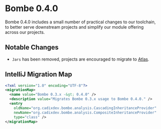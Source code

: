 Bombe 0.4.0
===========

Bombe 0.4.0 includes a small number of practical changes to our toolchain, to better serve
downstream projects and simplify our module offering across our projects.

## Notable Changes

- `Jars` has been removed, projects are encouraged to migrate to [Atlas](atlas).

## IntelliJ Migration Map

```xml
<?xml version="1.0" encoding="UTF-8"?>
<migrationMap>
  <name value="Bombe 0.3.x -&gt; 0.4.0" />
  <description value="Migrates Bombe 0.3.x usage to Bombe 0.4.0." />
  <entry
  	oldName="org.cadixdev.bombe.analysis.CascadingInheritanceProvider"
  	newName="org.cadixdev.bombe.analysis.CompositeInheritanceProvider"
  	type="class" />
</migrationMap>
```

[atlas]: https://github.com/CadixDev/Atlas
